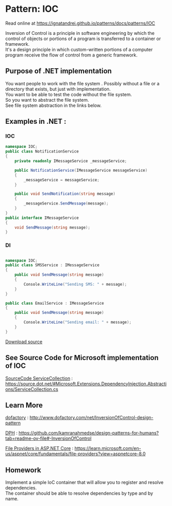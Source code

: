 
# Pattern:  IOC

Read online at https://ignatandrei.github.io/patterns/docs/patterns/IOC

<!-- id : 13 -->
Inversion of Control is a principle in software engineering by which the control of objects or portions of a program is transferred to a container or framework.    <br />
It's a design principle in which custom-written portions of a computer program receive the flow of control from a generic framework.    <br />

## Purpose of .NET implementation

You want people to work with the file system . Possibly without a file or a directory that exists, but just with implementation.    <br />
You want to be able to test the code without the file system.    <br />
So you want to abstract the file system.    <br />
See file system abstraction in the links below.    <br />

## Examples in .NET : 


###  IOC
```csharp showLineNumbers title="IOC example for Pattern IOC"
namespace IOC;
public class NotificationService
{
    private readonly IMessageService _messageService;

    public NotificationService(IMessageService messageService)
    {
        _messageService = messageService;
    }

    public void SendNotification(string message)
    {
        _messageService.SendMessage(message);
    }
}
public interface IMessageService
{
    void SendMessage(string message);
}

```


###  DI
```csharp showLineNumbers title="DI example for Pattern IOC"

namespace IOC;
public class SMSService : IMessageService
{
    public void SendMessage(string message)
    {
        Console.WriteLine("Sending SMS: " + message);
    }
}

public class EmailService : IMessageService
{
    public void SendMessage(string message)
    {
        Console.WriteLine("Sending email: " + message);
    }
}

```


[Download source](/zipSourceCodes/ioc.zip)



## See Source Code for Microsoft implementation of IOC


[SourceCode ServiceCollection](https://source.dot.net/#Microsoft.Extensions.DependencyInjection.Abstractions/ServiceCollection.cs) : https://source.dot.net/#Microsoft.Extensions.DependencyInjection.Abstractions/ServiceCollection.cs


## Learn More


[dofactory](http://www.dofactory.com/net/InversionOfControl-design-pattern) : http://www.dofactory.com/net/InversionOfControl-design-pattern   

[DPH](https://github.com/kamranahmedse/design-patterns-for-humans?tab=readme-ov-file#-InversionOfControl) : https://github.com/kamranahmedse/design-patterns-for-humans?tab=readme-ov-file#-InversionOfControl   

[File Providers in ASP.NET Core](https://learn.microsoft.com/en-us/aspnet/core/fundamentals/file-providers?view=aspnetcore-8.0) : https://learn.microsoft.com/en-us/aspnet/core/fundamentals/file-providers?view=aspnetcore-8.0   


## Homework


Implement a simple IoC container that will allow you to register and resolve dependencies.    <br />
The container should be able to resolve dependencies by type and by name.    <br />


